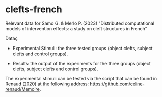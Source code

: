 # clefts-french
Relevant data for Samo G. &amp; Merlo P. (2023) "Distributed computational models of intervention effects: a study on cleft structures in French"

Dataç
- Experimental Stimuli: the three tested groups (object clefts, subject clefts and control groups). 

- Results: the output of the experiments for the three groups (object clefts, subject clefts and control groups). 

The experimental stimuli can be tested via the script that can be found in Renaud (2020) at the following address: https://github.com/celine-renaud/Memoire. 
